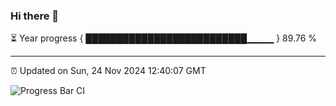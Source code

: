 ### Hi there 👋

⏳ Year progress { ██████████████████████████▁▁▁▁ } 89.76 %

---

⏰ Updated on Sun, 24 Nov 2024 12:40:07 GMT

![Progress Bar CI](https://github.com/ZhaoGui/ZhaoGui/workflows/Progress%20Bar%20CI/badge.svg)
